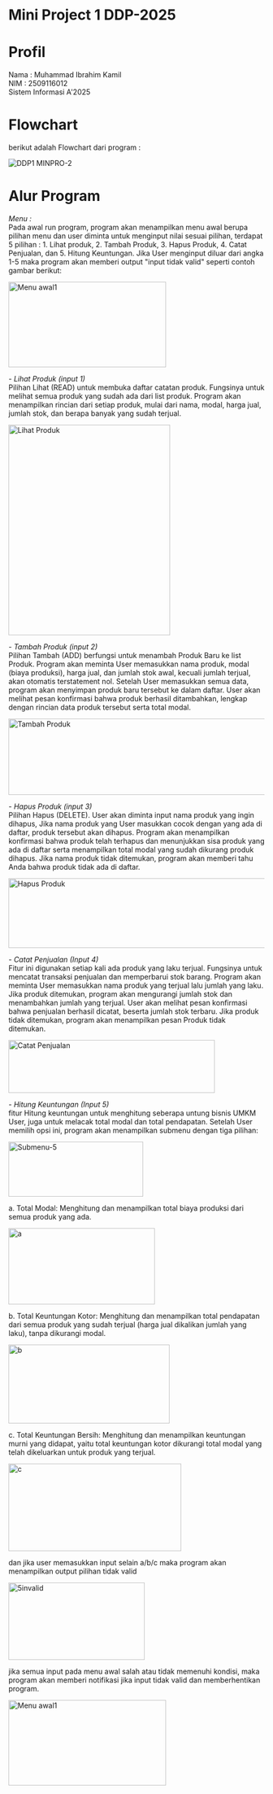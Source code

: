 # Mini Project 1 DDP-2025

# Profil

Nama : Muhammad Ibrahim Kamil \
NIM : 2509116012 \
Sistem Informasi A'2025 

# Flowchart
berikut adalah Flowchart dari program :

![DDP1 MINPRO-2](https://github.com/user-attachments/assets/b27b7e0b-ed25-4adc-9341-1b2663e6415c)

# Alur Program
*Menu :* \
    Pada awal run program, program akan menampilkan menu awal berupa pilihan menu dan user diminta untuk menginput nilai sesuai pilihan, terdapat 5 pilihan : 1. Lihat produk, 2. Tambah Produk, 3. Hapus Produk, 4. Catat Penjualan, dan 5. Hitung Keuntungan. Jika User menginput diluar dari angka 1-5 maka program akan memberi output "input tidak valid" seperti contoh gambar berikut:

<img width="310" height="168" alt="Menu awal1" src="https://github.com/user-attachments/assets/b8dc9b67-cbc1-4fe6-a035-3cc46a1092b3" />

*- Lihat Produk (input 1)* \
  Pilihan Lihat (READ) untuk membuka daftar catatan produk. Fungsinya untuk melihat semua produk yang sudah ada dari list produk. Program akan menampilkan rincian dari setiap produk, mulai dari nama, modal, harga jual, jumlah stok, dan berapa banyak yang sudah terjual.
  
<img width="318" height="414" alt="Lihat Produk" src="https://github.com/user-attachments/assets/3749e9ad-e674-43ab-b38c-7b916767188a" />

*- Tambah Produk (input 2)* \
  Pilihan Tambah (ADD) berfungsi untuk menambah Produk Baru ke list Produk. Program akan meminta User memasukkan nama produk, modal (biaya produksi), harga jual, dan jumlah stok awal, kecuali jumlah terjual, akan otomatis terstatement nol.
  Setelah User memasukkan semua data, program akan menyimpan produk baru tersebut ke dalam daftar. User akan melihat pesan konfirmasi bahwa produk berhasil ditambahkan, lengkap dengan rincian data produk tersebut serta total modal.
  
<img width="945" height="150" alt="Tambah Produk" src="https://github.com/user-attachments/assets/0bd76227-d348-4df0-bce0-4064ac1344d2" />

*- Hapus Produk (input 3)* \
  Pilihan Hapus (DELETE). User akan diminta input nama produk yang ingin dihapus, Jika nama produk yang User masukkan cocok dengan yang ada di daftar, produk tersebut akan dihapus. Program akan menampilkan konfirmasi bahwa produk telah terhapus dan menunjukkan sisa produk yang ada di daftar serta menampilkan total modal yang sudah dikurang produk dihapus.
  Jika nama produk tidak ditemukan, program akan memberi tahu Anda bahwa produk tidak ada di daftar.

<img width="743" height="137" alt="Hapus Produk" src="https://github.com/user-attachments/assets/3ca60bc7-d6f9-4eb0-9ba2-3e075e6799ee" />

*- Catat Penjualan (Input 4)* \
   Fitur ini digunakan setiap kali ada produk yang laku terjual. Fungsinya untuk mencatat transaksi penjualan dan memperbarui stok barang. Program akan meminta User memasukkan nama produk yang terjual lalu jumlah yang laku.
  Jika produk ditemukan, program akan mengurangi jumlah stok dan menambahkan jumlah yang terjual. User akan melihat pesan konfirmasi bahwa penjualan berhasil dicatat, beserta jumlah stok terbaru.
  Jika produk tidak ditemukan, program akan menampilkan pesan Produk tidak ditemukan.

<img width="406" height="104" alt="Catat Penjualan" src="https://github.com/user-attachments/assets/30661d32-c54c-4d99-a181-8085b2c29ebd" />

*- Hitung Keuntungan (Input 5)* \
   fitur Hitung keuntungan untuk menghitung seberapa untung bisnis UMKM User, juga untuk melacak total modal dan total pendapatan. Setelah User memilih opsi ini, program akan menampilkan submenu dengan tiga pilihan:

   <img width="265" height="108" alt="Submenu-5" src="https://github.com/user-attachments/assets/9e74cac5-13a6-4310-861c-4108be1100ee" />

a. Total Modal: Menghitung dan menampilkan total biaya produksi dari semua produk yang ada.

<img width="288" height="150" alt="a" src="https://github.com/user-attachments/assets/7c48ff4c-7dcc-4197-860d-8de6593ad13e" />

b. Total Keuntungan Kotor: Menghitung dan menampilkan total pendapatan dari semua produk yang sudah terjual (harga jual dikalikan jumlah yang laku), tanpa dikurangi modal.

<img width="317" height="155" alt="b" src="https://github.com/user-attachments/assets/70cd3cdf-c188-4593-9cb1-997b5123191d" />

c. Total Keuntungan Bersih: Menghitung dan menampilkan keuntungan murni yang didapat, yaitu total keuntungan kotor dikurangi total modal yang telah dikeluarkan untuk produk yang terjual.

<img width="340" height="172" alt="c" src="https://github.com/user-attachments/assets/bbd74660-1049-4e0d-bf4c-853d2aa70a24" />

dan jika user memasukkan input selain a/b/c maka program akan menampilkan output pilihan tidak valid 

<img width="268" height="152" alt="5invalid" src="https://github.com/user-attachments/assets/2f53192b-e26c-4efc-8f6d-14e83f1a60c6" />

jika semua input pada menu awal salah atau tidak memenuhi kondisi, maka program akan memberi notifikasi jika input tidak valid dan memberhentikan program. 

<img width="310" height="168" alt="Menu awal1" src="https://github.com/user-attachments/assets/2965d611-0922-4089-b15d-87702bdecca2" />



